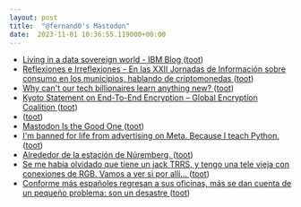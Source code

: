 ```yaml
---
layout: post
title:  "@fernand0's Mastodon"
date:  2023-11-01 10:36:55.119000+00:00
---
```

*  [Living in a data sovereign world - IBM Blog ](https://www.ibm.com/blog/living-in-a-data-sovereign-world) ([toot](https://mastodon.social/@fernand0/111334851550743367))
*  [
         Reflexiones e Irreflexiones - En las XXII Jornadas de Información sobre consumo en los municipios, hablando de criptomonedas
       ](http://fernand0.blogalia.com//historias/7877) ([toot](https://mastodon.social/@fernand0/111334777126535260))
*  [Why can't our tech billionaires learn anything new? ](https://davekarpf.substack.com/p/why-cant-our-tech-billionaires-lear) ([toot](https://mastodon.social/@fernand0/111334486961963908))
*  [Kyoto Statement on End-To-End Encryption – Global Encryption Coalition ](https://www.globalencryption.org/2023/10/kyoto-statement-on-end-to-end-encryption) ([toot](https://mastodon.social/@fernand0/111334284695430432))
*  [ ](https://social.arroutaflix.com/@xesfur) ([toot](https://mastodon.social/@fernand0/111333310535599460))
*  [Mastodon Is the Good One ](https://www.404media.co/mastodon-is-the-good-one) ([toot](https://mastodon.social/@fernand0/111331354021932448))
*  [I'm banned for life from advertising on Meta. Because I teach Python. ](https://lerner.co.il/2023/10/19/im-banned-for-life-from-advertising-on-meta-because-i-teach-python) ([toot](https://mastodon.social/@fernand0/111331118616931997))
*  [Alrededor de la estación de Núremberg. ](https://avecesunafoto.wordpress.com/2023/10/31/alrededor-de-la-estacion-de-nuremberg) ([toot](https://mastodon.social/@fernand0/111330897888378094))
*  [Se me había olvidado que tiene un jack TRRS, y tengo una tele vieja con conexiones de RGB. Vamos a ver si por allí... ](https://mastodon.social/@fernand0/111330879689447846) ([toot](https://mastodon.social/@fernand0/111330879689447846))
*  [Conforme más españoles regresan a sus oficinas, más se dan cuenta de un pequeño problema: son un desastre ](https://www.xataka.com/empresas-y-economia/conforme-espanoles-regresan-a-sus-oficinas-se-dan-cuenta-pequeno-problema-desastr) ([toot](https://mastodon.social/@fernand0/111330727077263573))
